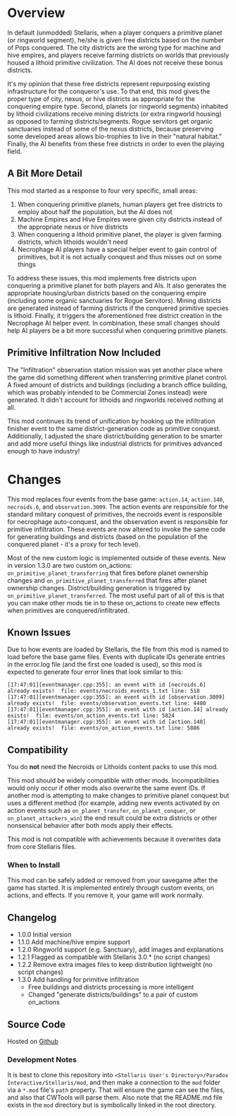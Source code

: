 # Overview

In default (unmodded) Stellaris, when a player conquers a primitive planet (or ringworld segment), he/she is given free districts based on the number of Pops conquered.  The city districts are the wrong type for machine and hive empires, and players receive farming districts on worlds that previously housed a lithoid primitive civilization.  The AI does not receive these bonus districts.

It's my opinion that these free districts represent repurposing existing infrastructure for the conqueror's use.  To that end, this mod gives the proper type of city, nexus, or hive districts as appropriate for the conquering empire type.  Second, planets (or ringworld segments) inhabited by lithoid civilizations receive mining districts (or extra ringworld housing) as opposed to farming districts/segments.  Rogue servitors get organic sanctuaries instead of some of the nexus districts, because preserving some developed areas allows bio-trophies to live in their "natural habitat."  Finally, the AI benefits from these free districts in order to even the playing field.

## A Bit More Detail

This mod started as a response to four very specific, small areas:

1. When conquering primitive planets, human players get free districts to employ about half the population, but the AI does not
2. Machine Empires and Hive Empires were given city districts instead of the appropriate nexus or hive districts
3. When conquering a lithoid primitive planet, the player is given farming districts, which lithoids wouldn't need
4. Necrophage AI players have a special helper event to gain control of primitives, but it is not actually conquest and thus misses out on some things

To address these issues, this mod implements free districts upon conquering a primitive planet for both players and AIs.  It also generates the appropriate housing/urban districts based on the conquering empire (including some organic sanctuaries for Rogue Servitors).  Mining districts are generated instead of farming districts if the conquered primitive species is lithoid.  Finally, it triggers the aforementioned free district creation in the Necrophage AI helper event.  In combination, these small changes should help AI players be a bit more successful when conquering primitive planets.

## Primitive Infiltration Now Included

The "Infiltration" observation station mission was yet another place where the game did something different when transferring primitive planet control.  A fixed amount of districts and buildings (including a branch office building, which was probably intended to be Commercial Zones instead) were generated.  It didn't account for lithoids and ringworlds received nothing at all.

This mod continues its trend of unification by hooking up the infiltration finisher event to the same district-generation code as primitive conquest.  Additionally, I adjusted the share district/building generation to be smarter and add more useful things like industrial districts for primitives advanced enough to have industry!

# Changes

This mod replaces four events from the base game: `action.14`, `action.140`, `necroids.6`, and `observation.3009`.  The action events are responsible for the standard military conquest of primitives, the necroids event is responsible for necrophage auto-conquest, and the observation event is responsible for primitive infiltration.  These events are now altered to invoke the same code for generating buildings and districts (based on the population of the conquered planet - it's a proxy for tech level).

Most of the new custom logic is implemented outside of these events.  New in version 1.3.0 are two custom on_actions: `on_primitive_planet_transferring` that fires before planet ownership changes and `on_primitive_planet_transferred` that fires after planet ownership changes.  District/building generation is triggered by `on_primitive_planet_transferred`.  The most useful part of all of this is that you can make other mods tie in to these on_actions to create new effects when primitives are conquered/infiltrated.

## Known Issues

Due to how events are loaded by Stellaris, the file from this mod is named to load before the base game files.  Events with duplicate IDs generate entries in the error.log file (and the first one loaded is used), so this mod is expected to generate four error lines that look similar to this:

```
[17:47:01][eventmanager.cpp:355]: an event with id [necroids.6] already exists!  file: events/necroids_events_1.txt line: 518
[17:47:01][eventmanager.cpp:355]: an event with id [observation.3009] already exists!  file: events/observation_events.txt line: 4480
[17:47:01][eventmanager.cpp:355]: an event with id [action.14] already exists!  file: events/on_action_events.txt line: 5824
[17:47:01][eventmanager.cpp:355]: an event with id [action.140] already exists!  file: events/on_action_events.txt line: 5886
```

## Compatibility

You do **not** need the Necroids or Lithoids content packs to use this mod.

This mod should be widely compatible with other mods.  Incompatibilities would only occur if other mods also overwrite the same event IDs.  If another mod is attempting to make changes to primitive planet conquest but uses a different method (for example, adding new events activated by on action events such as `on_planet_transfer`, `on_planet_conquer`, or `on_planet_attackers_win`) the end result could be extra districts or other nonsensical behavior after both mods apply their effects.

This mod is not compatible with achievements because it overwrites data from core Stellaris files.

### When to Install

This mod can be safely added or removed from your savegame after the game has started.  It is implemented entirely through custom events, on actions, and effects.  If you remove it, your game will work normally.

## Changelog

* 1.0.0 Initial version
* 1.1.0 Add machine/hive empire support
* 1.2.0 Ringworld support (e.g. Sanctuary), add images and explanations
* 1.2.1 Flagged as compatible with Stellaris 3.0.* (no script changes)
* 1.2.2 Remove extra images files to keep distribution lightweight (no script changes)
* 1.3.0 Add handling for primitive infiltration
    * Free buildings and districts processing is more intelligent
    * Changed "generate districts/buildings" to a pair of custom on_actions

## Source Code

Hosted on [Github](https://github.com/corsairmarks/primitive_conquest_enhancements)

### Development Notes

It is best to clone this repository into `<Stellaris User's Directory>/Paradox Interactive/Stellaris/mod`, and then make a connection to the `mod` folder via a `*.mod` file's `path` property.  That will ensure the game can see the files, and also that CWTools will parse them.  Also note that the README.md file exists in the `mod` directory but is symbolically linked in the root directory.